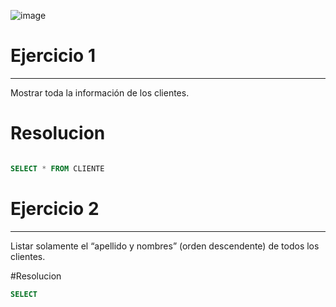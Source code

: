 ![image](https://github.com/user-attachments/assets/2b7b7130-80ab-42c5-ad20-336613ef9574)

# Ejercicio 1
---

Mostrar toda la información de los clientes.

# Resolucion
```sql

SELECT * FROM CLIENTE

```

# Ejercicio 2
---

Listar solamente el “apellido y nombres” (orden descendente) de todos los clientes.

#Resolucion
```sql
SELECT 
```
